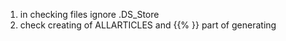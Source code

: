 1) in checking files ignore .DS_Store
2) check creating of ALLARTICLES and {{% }} part of generating